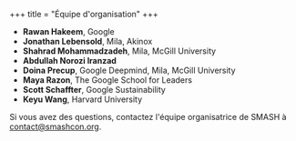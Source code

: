 +++
title = "Équipe d'organisation"
+++

- **Rawan Hakeem**, Google
- **Jonathan Lebensold**, Mila, Akinox
- **Shahrad Mohammadzadeh**, Mila, McGill University
- **Abdullah Norozi Iranzad**
- **Doina Precup**, Google Deepmind, Mila, McGill University
- **Maya Razon**, The Google School for Leaders
- **Scott Schaffter**, Google Sustainability
- **Keyu Wang**, Harvard University

Si vous avez des questions, contactez l'équipe organisatrice de SMASH à contact@smashcon.org.
